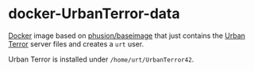 docker-UrbanTerror-data
=======================

[Docker](https://www.docker.io/) image based on [phusion/baseimage](https://github.com/phusion/baseimage-docker) that just contains the [Urban Terror](http://www.urbanterror.info/) server files and creates a `urt` user.

Urban Terror is installed under `/home/urt/UrbanTerror42`.

